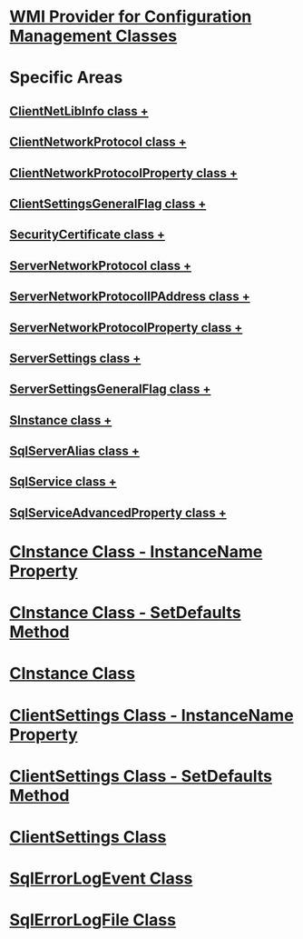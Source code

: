 # [WMI Provider for Configuration Management Classes](wmi-provider-for-configuration-management-classes.md)

# Specific Areas
## [ClientNetLibInfo class +](../../relational-databases/wmi-provider-configuration-classes/clientnetlibinfo-class/clientnetlibinfo-class.md)
## [ClientNetworkProtocol class +](../../relational-databases/wmi-provider-configuration-classes/clientnetworkprotocol-class/clientnetworkprotocol-class.md)
## [ClientNetworkProtocolProperty class +](../../relational-databases/wmi-provider-configuration-classes/clientnetworkprotocolproperty-class/clientnetworkprotocolproperty-class.md)
## [ClientSettingsGeneralFlag class +](../../relational-databases/wmi-provider-configuration-classes/clientsettingsgeneralflag-class/clientsettingsgeneralflag-class.md)
## [SecurityCertificate class +](../../relational-databases/wmi-provider-configuration-classes/securitycertificate-class/context-property-securitycertificate-class.md)
## [ServerNetworkProtocol class +](../../relational-databases/wmi-provider-configuration-classes/servernetworkprotocol-class/enabled-property-servernetworkprotocol-class.md)
## [ServerNetworkProtocolIPAddress class +](../../relational-databases/wmi-provider-configuration-classes/servernetworkprotocolipaddress-class/enabled-property-servernetworkprotocolipaddress-class.md)
## [ServerNetworkProtocolProperty class +](../../relational-databases/wmi-provider-configuration-classes/servernetworkprotocolproperty-class/instancename-property-servernetworkprotocolproperty-class.md)
## [ServerSettings class +](../../relational-databases/wmi-provider-configuration-classes/serversettings-class/generalflags-property-serversettings-class.md)
## [ServerSettingsGeneralFlag class +](../../relational-databases/wmi-provider-configuration-classes/serversettingsgeneralflag-class/flagname-property-serversettingsgeneralflag-class.md)
## [SInstance class +](../../relational-databases/wmi-provider-configuration-classes/sinstance-class/sinstance-class.md)
## [SqlServerAlias class +](../../relational-databases/wmi-provider-configuration-classes/sqlserveralias-class/aliasname-property-sqlserveralias-class.md)
## [SqlService class +](../../relational-databases/wmi-provider-configuration-classes/sqlservice-class/acceptpause-property-sqlservice-class.md)
## [SqlServiceAdvancedProperty class +](../../relational-databases/wmi-provider-configuration-classes/sqlserviceadvancedproperty-class/isreadonly-property-sqlserviceadvancedproperty-class.md)

# [CInstance Class - InstanceName Property](cinstance-class-instancename-property.md)
# [CInstance Class - SetDefaults Method](cinstance-class-setdefaults-method.md)
# [CInstance Class](cinstance-class.md)
# [ClientSettings Class - InstanceName Property](clientsettings-class-instancename-property.md)
# [ClientSettings Class - SetDefaults Method](clientsettings-class-setdefaults-method.md)
# [ClientSettings Class](clientsettings-class.md)
# [SqlErrorLogEvent Class](sqlerrorlogevent-class.md)
# [SqlErrorLogFile Class](sqlerrorlogfile-class.md)
